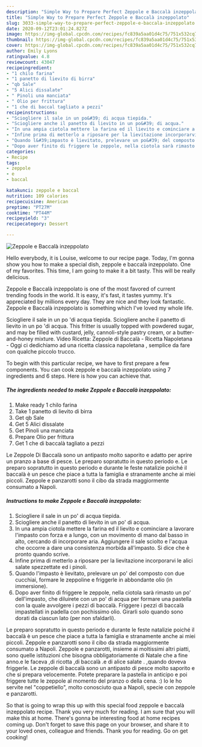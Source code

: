 ```yaml
---
description: "Simple Way to Prepare Perfect Zeppole e Baccalà inzeppolato"
title: "Simple Way to Prepare Perfect Zeppole e Baccalà inzeppolato"
slug: 3033-simple-way-to-prepare-perfect-zeppole-e-baccala-inzeppolato
date: 2020-09-12T23:01:24.827Z
image: https://img-global.cpcdn.com/recipes/fc839a5aa01d4c75/751x532cq70/zeppole-e-baccala-inzeppolato-recipe-main-photo.jpg
thumbnail: https://img-global.cpcdn.com/recipes/fc839a5aa01d4c75/751x532cq70/zeppole-e-baccala-inzeppolato-recipe-main-photo.jpg
cover: https://img-global.cpcdn.com/recipes/fc839a5aa01d4c75/751x532cq70/zeppole-e-baccala-inzeppolato-recipe-main-photo.jpg
author: Emily Lyons
ratingvalue: 4.8
reviewcount: 43047
recipeingredient:
- "1 chilo farina"
- "1 panetto di lievito di birra"
- "qb Sale"
- "5 Alici dissalate"
- " Pinoli una manciata"
- " Olio per frittura"
- "1 che di baccal tagliato a pezzi"
recipeinstructions:
- "Sciogliere il sale in un po&#39; di acqua tiepida."
- "Sciogliere anche il panetto di lievito in un po&#39; di acqua."
- "In una ampia ciotola mettere la farina ed il lievito e cominciare a lavorare l&#39;impasto con forza e a lungo, con un movimento di mano dal basso in alto, cercando di incorporare aria. Aggiungere il sale sciolto e l&#39;acqua che occorre a dare una consistenza morbida all&#39;impasto. Si dice che è pronto quando scrive."
- "Infine prima di metterlo a riposare per la lievitazione incorporarvi le alici salate spezzettate ed i pinoli."
- "Quando l&#39;impasto è lievitato, prelevare un po&#39; del composto con due cucchiai, formare le zeppoline e friggerle in abbondante olio (in immersione)."
- "Dopo aver finito di friggere le zeppole, nella ciotola sarà rimasto un po&#39; dell&#39;impasto, che diluirete con un po&#39; di acqua per formare una pastella con la quale avvolgere i pezzi di baccalà. Friggere i pezzi di baccalà impastellati in padella con pochissimo olio. Girarli solo quando sono dorati da ciascun lato (per non sfaldarli)."
categories:
- Recipe
tags:
- zeppole
- e
- baccal

katakunci: zeppole e baccal 
nutrition: 109 calories
recipecuisine: American
preptime: "PT27M"
cooktime: "PT44M"
recipeyield: "3"
recipecategory: Dessert

---
```



![Zeppole e Baccalà inzeppolato](https://img-global.cpcdn.com/recipes/fc839a5aa01d4c75/751x532cq70/zeppole-e-baccala-inzeppolato-recipe-main-photo.jpg)

Hello everybody, it is Louise, welcome to our recipe page. Today, I'm gonna show you how to make a special dish, zeppole e baccalà inzeppolato. One of my favorites. This time, I am going to make it a bit tasty. This will be really delicious.

Zeppole e Baccalà inzeppolato is one of the most favored of current trending foods in the world. It is easy, it's fast, it tastes yummy. It's appreciated by millions every day. They are nice and they look fantastic. Zeppole e Baccalà inzeppolato is something which I've loved my whole life.

Sciogliere il sale in un po &#39;di acqua tiepida. Sciogliere anche il panetto di lievito in un po &#39;di acqua. This fritter is usually topped with powdered sugar, and may be filled with custard, jelly, cannoli-style pastry cream, or a butter-and-honey mixture. Video Ricetta: Zeppole di Baccalà - Ricetta Napoletana - Oggi ci dedichiamo ad una ricetta classica napoletana , semplice da fare con qualche piccolo trucco.


To begin with this particular recipe, we have to first prepare a few components. You can cook zeppole e baccalà inzeppolato using 7 ingredients and 6 steps. Here is how you can achieve that.

<!--inarticleads1-->

##### The ingredients needed to make Zeppole e Baccalà inzeppolato:

1. Make ready 1 chilo farina
1. Take 1 panetto di lievito di birra
1. Get qb Sale
1. Get 5 Alici dissalate
1. Get  Pinoli una manciata
1. Prepare  Olio per frittura
1. Get 1 che di baccalà tagliato a pezzi


Le Zeppole Di Baccalà sono un antipasto molto saporito e adatto per aprire un pranzo a base di pesce. Le preparo sopratutto in questo periodo e. Le preparo sopratutto in questo periodo e durante le feste natalizie poiché il baccalà è un pesce che piace a tutta la famiglia e stranamente anche ai miei piccoli. Zeppole e panzarotti sono il cibo da strada maggiormente consumato a Napoli. 

<!--inarticleads2-->

##### Instructions to make Zeppole e Baccalà inzeppolato:

1. Sciogliere il sale in un po&#39; di acqua tiepida.
1. Sciogliere anche il panetto di lievito in un po&#39; di acqua.
1. In una ampia ciotola mettere la farina ed il lievito e cominciare a lavorare l&#39;impasto con forza e a lungo, con un movimento di mano dal basso in alto, cercando di incorporare aria. Aggiungere il sale sciolto e l&#39;acqua che occorre a dare una consistenza morbida all&#39;impasto. Si dice che è pronto quando scrive.
1. Infine prima di metterlo a riposare per la lievitazione incorporarvi le alici salate spezzettate ed i pinoli.
1. Quando l&#39;impasto è lievitato, prelevare un po&#39; del composto con due cucchiai, formare le zeppoline e friggerle in abbondante olio (in immersione).
1. Dopo aver finito di friggere le zeppole, nella ciotola sarà rimasto un po&#39; dell&#39;impasto, che diluirete con un po&#39; di acqua per formare una pastella con la quale avvolgere i pezzi di baccalà. Friggere i pezzi di baccalà impastellati in padella con pochissimo olio. Girarli solo quando sono dorati da ciascun lato (per non sfaldarli).


Le preparo sopratutto in questo periodo e durante le feste natalizie poiché il baccalà è un pesce che piace a tutta la famiglia e stranamente anche ai miei piccoli. Zeppole e panzarotti sono il cibo da strada maggiormente consumato a Napoli. Zeppole e panzarotti, insieme ai moltissimi altri piatti, sono quelle istituzioni che bisogna obbligatoriamente di Natale che a fine anno.e le faceva ,di ricotta ,di baccalà .e di alice salate . ,quando doveva friggerle. Le zeppole di baccalà sono un antipasto di pesce molto saporito e che si prepara velocemente. Potete preparare la pastella in anticipo e poi friggere tutte le zeppole al momento del pranzo o della cena. :) Io le ho servite nel &#34;coppetiello&#34;, molto conosciuto qua a Napoli, specie con zeppole e panzarotti. 

So that is going to wrap this up with this special food zeppole e baccalà inzeppolato recipe. Thank you very much for reading. I am sure that you will make this at home. There's gonna be interesting food at home recipes coming up. Don't forget to save this page on your browser, and share it to your loved ones, colleague and friends. Thank you for reading. Go on get cooking!
